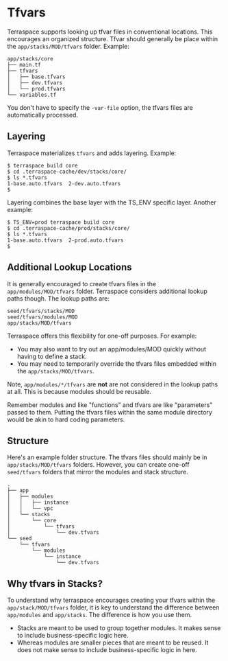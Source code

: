# Tfvars

Terraspace supports looking up tfvar files in conventional locations. This encourages an organized structure.   Tfvar should generally be place within the `app/stacks/MOD/tfvars` folder. Example:

    app/stacks/core
    ├── main.tf
    ├── tfvars
    │   ├── base.tfvars
    │   ├── dev.tfvars
    │   └── prod.tfvars
    └── variables.tf

You don't have to specify the `-var-file` option, the tfvars files are automatically processed.

## Layering

Terraspace materializes `tfvars` and adds layering. Example:

    $ terraspace build core
    $ cd .terraspace-cache/dev/stacks/core/
    $ ls *.tfvars
    1-base.auto.tfvars  2-dev.auto.tfvars
    $

Layering combines the base layer with the TS_ENV specific layer. Another example:

    $ TS_ENV=prod terraspace build core
    $ cd .terraspace-cache/prod/stacks/core/
    $ ls *.tfvars
    1-base.auto.tfvars  2-prod.auto.tfvars
    $

## Additional Lookup Locations

It is generally encouraged to create tfvars files in the `app/modules/MOD/tfvars` folder. Terraspace considers additional lookup paths though.  The lookup paths are:

    seed/tfvars/stacks/MOD
    seed/tfvars/modules/MOD
    app/stacks/MOD/tfvars

Terraspace offers this flexibility for one-off purposes.  For example:

* You may also want to try out an app/modules/MOD quickly without having to define a stack.
* You may need to temporarily override the tfvars files embedded within the `app/stacks/MOD/tfvars`.

Note, `app/modules/*/tfvars` are **not** are not considered in the lookup paths at all. This is because modules should be reusable.

Remember modules and like "functions" and tfvars are like "parameters" passed to them. Putting the tfvars files within the same module directory would be akin to hard coding parameters.

## Structure

Here's an example folder structure. The tfvars files should mainly be in `app/stacks/MOD/tfvars` folders.  However, you can create one-off `seed/tfvars` folders that mirror the modules and stack structure.

    .
    ├── app
    │   ├── modules
    │   │   ├── instance
    │   │   └── vpc
    │   └── stacks
    │       └── core
    │           └── tfvars
    │               └── dev.tfvars
    └── seed
        └── tfvars
            └── modules
                └── instance
                    └── dev.tfvars

## Why tfvars in Stacks?

To understand why terraspace encourages creating your tfvars within the `app/stack/MOD/tfvars` folder, it is key to understand the difference between `app/modules` and `app/stacks`. The difference is how you use them.

* Stacks are meant to be used to group together modules. It makes sense to include business-specific logic here.
* Whereas modules are smaller pieces that are meant to be reused. It does not make sense to include business-specific logic in here.
